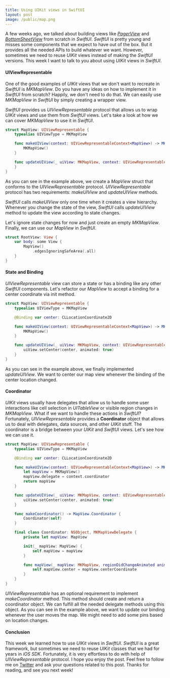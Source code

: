 ```yaml
---
title: Using UIKit views in SwiftUI
layout: post
image: /public/map.png
---
```


A few weeks ago, we talked about building views like [*PagerView*](/2019/12/25/building-pager-view-in-swiftui/) and [*BottomSheetView*](/2019/12/11/building-bottom-sheet-in-swiftui/) from scratch in *SwiftUI*. *SwiftUI* is pretty young and misses some components that we expect to have out of the box. But it provides all the needed APIs to build whatever we want. However, sometimes we need to reuse *UIKit* views instead of making the *SwiftUI* versions. This week I want to talk to you about using *UIKit* views in *SwiftUI*.

#### UIViewRepresentable
One of the good examples of *UIKit* views that we don't want to recreate in *SwiftUI* is *MKMapView*. Do you have any ideas on how to implement it in *SwiftUI* from scratch? Happily, we don't need to do that. We can easily use *MKMapView* in *SwiftUI* by simply creating a wrapper view.

*SwiftUI* provides us *UIViewRepresentable* protocol that allows us to wrap *UIKit* views and use them from *SwiftUI* views. Let's take a look at how we can cover *MKMapView* to use it in *SwiftUI*.

```swift
struct MapView: UIViewRepresentable {
    typealias UIViewType = MKMapView

    func makeUIView(context: UIViewRepresentableContext<MapView>) -> MKMapView {
        MKMapView()
    }

    func updateUIView(_ uiView: MKMapView, context: UIViewRepresentableContext<MapView>) {
    }
}
```

As you can see in the example above, we create a *MapView* struct that conforms to the *UIViewRepresentable* protocol. *UIViewRepresentable* protocol has two requirements: *makeUIView* and *updateUIView* methods.

*SwiftUI* calls *makeUIView* only one time when it creates a view hierarchy. Whenever you change the state of the view, *SwiftUI* calls *updateUIView* method to update the view according to state changes.

Let's ignore state changes for now and just create an empty *MKMapView*. Finally, we can use our *MapView* in *SwiftUI*.

```swift
struct RootView: View {
    var body: some View {
        MapView()
            .edgesIgnoringSafeArea(.all)
    }
}
```

#### State and Binding
*UIViewRepresentable* view can store a state or has a binding like any other *SwiftUI* components. Let's refactor our *MapView* to accept a binding for a center coordinate via init method.

```swift
struct MapView: UIViewRepresentable {
    typealias UIViewType = MKMapView

    @Binding var center: CLLocationCoordinate2D

    func makeUIView(context: UIViewRepresentableContext<MapView>) -> MKMapView {
        MKMapView()
    }

    func updateUIView(_ uiView: MKMapView, context: UIViewRepresentableContext<MapView>) {
        uiView.setCenter(center, animated: true)
    }
}
```

As you can see in the example above, we finally implemented *updateUIView*. We want to center our map view whenever the binding of the center location changed.

#### Coordinator
*UIKit* views usually have delegates that allow us to handle some user interactions like cell selection in *UITableView* or visible region changes in *MKMapView*. What if we want to handle these actions in *SwiftUI*? Fortunately, *UIViewRepresentable* provides a **Coordinator** object that allows us to deal with delegates, data sources, and other *UIKit* stuff. The coordinator is a bridge between your *UIKit* and *SwiftUI* views. Let's see how we can use it.

```swift
struct MapView: UIViewRepresentable {
    typealias UIViewType = MKMapView

    @Binding var center: CLLocationCoordinate2D

    func makeUIView(context: UIViewRepresentableContext<MapView>) -> MKMapView {
        let mapView = MKMapView()
        mapView.delegate = context.coordinator
        return mapView
    }

    func updateUIView(_ uiView: MKMapView, context: UIViewRepresentableContext<MapView>) {
        uiView.setCenter(center, animated: true)
    }

    func makeCoordinator() -> MapView.Coordinator {
        Coordinator(self)
    }

    final class Coordinator: NSObject, MKMapViewDelegate {
        private let mapView: MapView

        init(_ mapView: MapView) {
            self.mapView = mapView
        }

        func mapView(_ mapView: MKMapView, regionDidChangeAnimated animated: Bool) {
            self.mapView.center = mapView.centerCoordinate
        }
    }
}
```

*UIViewRepresentable* has an optional requirement to implement *makeCoordinator* method. This method should create and return a coordinator object. We can fulfill all the needed delegate methods using this object. As you can see in the example above, we want to update our binding whenever the user moves the map. We might need to add some pins based on location changes.

#### Conclusion
This week we learned how to use *UIKit* views in *SwiftUI*. *SwiftUI* is a great framework, but sometimes we need to reuse *UIKit* classes that we had for years in *iOS SDK*. Fortunately, it is very effortless to do with help of *UIViewRepresentable* protocol. I hope you enjoy the post. Feel free to follow me on [Twitter](https://twitter.com/mecid) and ask your questions related to this post. Thanks for reading, and see you next week!
